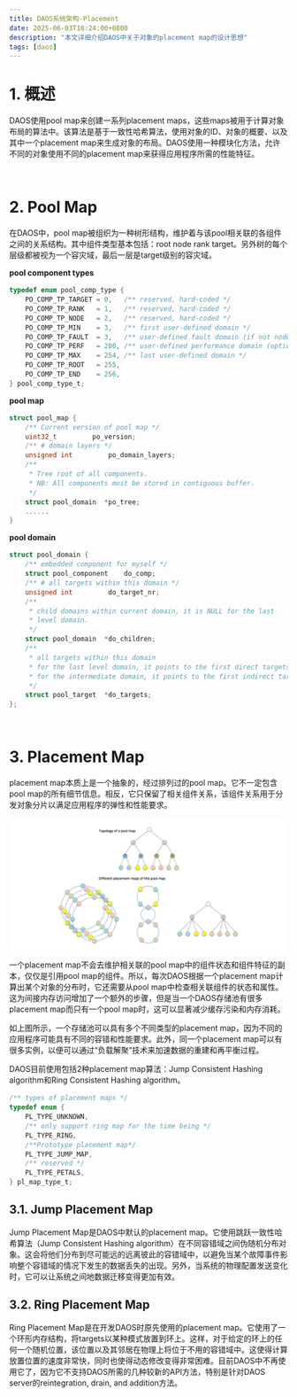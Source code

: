 ```yaml
---
title: DAOS系统架构-Placement
date: 2025-06-03T16:24:00+0800
description: "本文详细介绍DAOS中关于对象的placement map的设计思想"
tags: [daos]
---
```


# 1. 概述
DAOS使用pool map来创建一系列placement maps，这些maps被用于计算对象布局的算法中。该算法是基于一致性哈希算法，使用对象的ID、对象的概要、以及其中一个placement map来生成对象的布局。DAOS使用一种模块化方法，允许不同的对象使用不同的placement map来获得应用程序所需的性能特征。

&nbsp;
&nbsp;
# 2. Pool Map
在DAOS中，pool map被组织为一种树形结构，维护着与该pool相关联的各组件之间的关系结构。其中组件类型基本包括：root node rank target。另外树的每个层级都被视为一个容灾域，最后一层是target级别的容灾域。


**pool component types**
```C
typedef enum pool_comp_type {
	PO_COMP_TP_TARGET = 0,   /** reserved, hard-coded */
	PO_COMP_TP_RANK   = 1,   /** reserved, hard-coded */
	PO_COMP_TP_NODE   = 2,   /** reserved, hard-coded */
	PO_COMP_TP_MIN    = 3,   /** first user-defined domain */
	PO_COMP_TP_FAULT  = 3,   /** user-defined fault domain (if not node) */
	PO_COMP_TP_PERF   = 200, /** user-defined performance domain (optional) */
	PO_COMP_TP_MAX    = 254, /** last user-defined domain */
	PO_COMP_TP_ROOT   = 255,
	PO_COMP_TP_END    = 256,
} pool_comp_type_t;
```

**pool map**
```C
struct pool_map {
	/** Current version of pool map */
	uint32_t		 po_version;
	/** # domain layers */
	unsigned int		 po_domain_layers;
	/**
	 * Tree root of all components.
	 * NB: All components must be stored in contiguous buffer.
	 */
	struct pool_domain	*po_tree;
	......
}
```

**pool domain**
```C
struct pool_domain {
	/** embedded component for myself */
	struct pool_component	 do_comp;
	/** # all targets within this domain */
	unsigned int		 do_target_nr;
	/**
	 * child domains within current domain, it is NULL for the last
	 * level domain.
	 */
	struct pool_domain	*do_children;
	/**
	 * all targets within this domain
	 * for the last level domain, it points to the first direct targets
	 * for the intermediate domain, it points to the first indirect targets
	 */
	struct pool_target	*do_targets;
};
```

&nbsp;
&nbsp;
# 3. Placement Map
placement map本质上是一个抽象的，经过排列过的pool map。它不一定包含pool map的所有细节信息。相反，它只保留了相关组件关系，该组件关系用于分发对象分片以满足应用程序的弹性和性能要求。

![pool_and_placement_map](https://raw.githubusercontent.com/henglgh/articles/main/static/images/pool_and_placement_map.png)

一个placement map不会去维护相关联的pool map中的组件状态和组件特征的副本，仅仅是引用pool map的组件。所以，每次DAOS根据一个placement map计算出某个对象的分布时，它还需要从pool map中检查相关联组件的状态和属性。这为间接内存访问增加了一个额外的步骤，但是当一个DAOS存储池有很多placement map而只有一个pool map时，这可以显著减少缓存污染和内存消耗。

如上图所示，一个存储池可以具有多个不同类型的placement map，因为不同的应用程序可能具有不同的容错和性能要求。此外，同一个placement map可以有很多实例，以便可以通过“负载解聚”技术来加速数据的重建和再平衡过程。

DAOS目前使用包括2种placement map算法：Jump Consistent Hashing algorithm和Ring Consistent Hashing algorithm。

```C
/** types of placement maps */
typedef enum {
	PL_TYPE_UNKNOWN,
	/** only support ring map for the time being */
	PL_TYPE_RING,
	/**Prototype placement map*/
	PL_TYPE_JUMP_MAP,
	/** reserved */
	PL_TYPE_PETALS,
} pl_map_type_t;
```

## 3.1. Jump Placement Map
Jump Placement Map是DAOS中默认的placement map。它使用跳跃一致性哈希算法（Jump Consistent Hashing algorithm）在不同容错域之间伪随机分布对象。这会将他们分布到尽可能远的远离彼此的容错域中，以避免当某个故障事件影响整个容错域的情况下发生的数据丢失的出现。另外，当系统的物理配置发送变化时，它可以让系统之间地数据迁移变得更加有效。

## 3.2. Ring Placement Map
Ring Placement Map是在开发DAOS时原先使用的placement map。它使用了一个环形内存结构，将targets以某种模式放置到环上。这样，对于给定的环上的任何一个随机位置，该位置以及其邻居在物理上将位于不用的容错域中。这使得计算放置位置的速度非常快，同时也使得动态修改变得非常困难。目前DAOS中不再使用它了，因为它不支持DAOS所需的几种较新的API方法，特别是针对DAOS server的reintegration, drain, and addition方法。